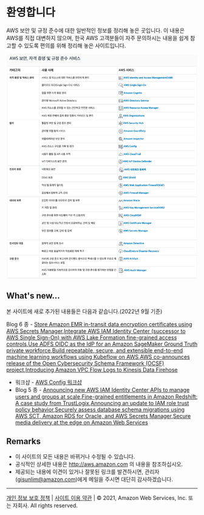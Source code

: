 # 환영합니다

AWS 보안 및 규정 준수에 대한 일반적인 정보를 정리해 놓은 곳입니다. 이 내용은 AWS를 직접 대변하지 않으며, 한국 AWS 고객분들이 자주 문의하시는 내용을 쉽게 참고할 수 있도록 편의를 위해 정리해 놓은 사이트입니다. 

![Screenshot](img/AWS_security_services.png)

## What's new...
본 사이트에 새로 추가된 내용들은 다음과 같습니다.(2022년 9월 기준)

Blog 6 종 - [Store Amazon EMR in-transit data encryption certificates using AWS Secrets Manager](https://aws.amazon.com/blogs/big-data/store-amazon-emr-in-transit-data-encryption-certificates-using-aws-secrets-manager/),[Integrate AWS IAM Identity Center (successor to AWS Single Sign-On) with AWS Lake Formation fine-grained access controls](https://aws.amazon.com/blogs/big-data/integrate-aws-iam-identity-center-successor-to-aws-single-sign-on-with-aws-lake-formation-fine-grained-access-controls/),[Use ADFS OIDC as the IdP for an Amazon SageMaker Ground Truth private workforce](https://aws.amazon.com/blogs/machine-learning/use-adfs-oidc-as-the-idp-for-an-amazon-sagemaker-ground-truth-private-workforce/),[Build repeatable, secure, and extensible end-to-end machine learning workflows using Kubeflow on AWS](https://aws.amazon.com/blogs/machine-learning/build-repeatable-secure-and-extensible-end-to-end-machine-learning-workflows-using-kubeflow-on-aws/),[AWS co-announces release of the Open Cybersecurity Schema Framework (OCSF) project](https://aws.amazon.com/blogs/security/aws-co-announces-release-of-the-open-cybersecurity-schema-framework-ocsf-project/),[Introducing Amazon VPC Flow Logs to Kinesis Data Firehose](https://aws.amazon.com/blogs/networking-and-content-delivery/introducing-amazon-vpc-flow-logs-kinesis-data-firehose/)
* 워크샵 - [AWS Config 워크샵](https://catalog.us-east-1.prod.workshops.aws/workshops/6d057868-fd57-4029-a708-90f8b7f00388/ko-KR)
* Blog 5 종 - [Announcing new AWS IAM Identity Center APIs to manage users and groups at scale](https://aws.amazon.com/blogs/security/announcing-new-aws-iam-identity-center-apis-to-manage-users-and-groups-at-scale/),[Fine-grained entitlements in Amazon Redshift: A case study from TrustLogix](https://aws.amazon.com/blogs/big-data/fine-grained-entitlements-in-amazon-redshift-a-case-study-from-trustlogix/),[Announcing an update to IAM role trust policy behavior](https://aws.amazon.com/blogs/security/announcing-an-update-to-iam-role-trust-policy-behavior/),[Securely assess database schema migrations using AWS SCT, Amazon RDS for Oracle, and AWS Secrets Manager](https://aws.amazon.com/blogs/database/securely-assess-database-schema-migrations-using-aws-sct-amazon-rds-for-oracle-and-aws-secrets-manager/),[Secure media delivery at the edge on Amazon Web Services](https://aws.amazon.com/blogs/media/secure-media-delivery-at-the-edge-on-amazon-web-services/)


## Remarks


* 이 사이트의 모든 내용은 바뀌거나 수정될 수 있습니다.
* 공식적인 상세한 내용은 http://aws.amazon.com 의 내용을 참조하십시오.
* 제공되는 내용에 이견이 있거나 잘못된 링크를 발견하시면, 관리자(gisunlim@amazon.com)에게 메일을 주시면 대단히 감사하겠습니다.

---

[개인 정보 보호 정책](https://aws.amazon.com/privacy/?nc1=f_pr) | [사이트 이용 약관](https://aws.amazon.com/terms/?nc1=f_pr) | © 2021, Amazon Web Services, Inc. 또는 자회사. All rights reserved. 



<script type="text/javascript" src="http://www.websitegoodies.com/counter.php?id=72613&color=%23183fd8"></script>


